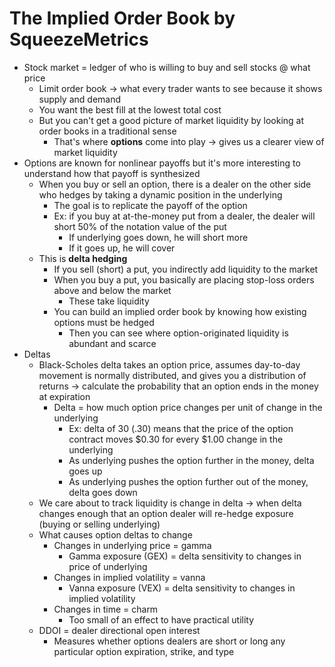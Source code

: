 # The Implied Order Book by SqueezeMetrics

- Stock market = ledger of who is willing to buy and sell stocks @ what price
  - Limit order book -> what every trader wants to see because it shows supply and demand
  - You want the best fill at the lowest total cost
  - But you can't get a good picture of market liquidity by looking at order books in a traditional sense
    - That's where **options** come into play -> gives us a clearer view of market liquidity
- Options are known for nonlinear payoffs but it's more interesting to understand how that payoff is synthesized
  - When you buy or sell an option, there is a dealer on the other side who hedges by taking a dynamic position in the underlying
    - The goal is to replicate the payoff of the option
    - Ex: if you buy at at-the-money put from a dealer, the dealer will short 50% of the notation value of the put
      - If underlying goes down, he will short more
      - If it goes up, he will cover
  - This is **delta hedging**
    - If you sell (short) a put, you indirectly add liquidity to the market
    - When you buy a put, you basically are placing stop-loss orders above and below the market
      - These take liquidity 
    - You can build an implied order book by knowing how existing options must be hedged 
      - Then you can see where option-originated liquidity is abundant and scarce
- Deltas
  - Black-Scholes delta takes an option price, assumes day-to-day movement is normally distributed, and gives you a distribution of returns -> calculate the probability that an option ends in the money at expiration
    - Delta = how much option price changes per unit of change in the underlying
      - Ex: delta of 30 (.30) means that the price of the option contract moves $0.30 for every $1.00 change in the underlying
      - As underlying pushes the option further in the money, delta goes up
      - As underlying pushes the option further out of the money, delta goes down
  - We care about to track liquidity is change in delta -> when delta changes enough that an option dealer will re-hedge exposure (buying or selling underlying)
  - What causes option deltas to change
    - Changes in underlying price = gamma
      - Gamma exposure (GEX) = delta sensitivity to changes in price of underlying
    - Changes in implied volatility = vanna
      - Vanna exposure (VEX) = delta sensitivity to changes in implied volatility
    - Changes in time = charm
      - Too small of an effect to have practical utility
  - DDOI = dealer directional open interest
    - Measures whether options dealers are short or long any particular option expiration, strike, and type